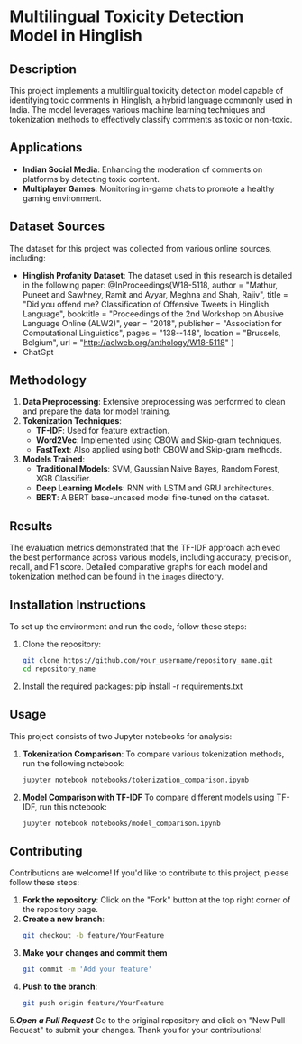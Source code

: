 # Multilingual Toxicity Detection Model in Hinglish

## Description
This project implements a multilingual toxicity detection model capable of identifying toxic comments in Hinglish, a hybrid language commonly used in India. The model leverages various machine learning techniques and tokenization methods to effectively classify comments as toxic or non-toxic.

## Applications
- **Indian Social Media**: Enhancing the moderation of comments on platforms by detecting toxic content.
- **Multiplayer Games**: Monitoring in-game chats to promote a healthy gaming environment.

## Dataset Sources
The dataset for this project was collected from various online sources, including:
- **Hinglish Profanity Dataset**: The dataset used in this research is detailed in the following paper:
 @InProceedings{W18-5118, author = "Mathur, Puneet and Sawhney, Ramit and Ayyar, Meghna and Shah, Rajiv", title = "Did you offend me? Classification of Offensive Tweets in Hinglish Language", booktitle = "Proceedings of the 2nd Workshop on Abusive Language Online (ALW2)", year = "2018", publisher = "Association for Computational Linguistics", pages = "138--148", location = "Brussels, Belgium", url = "http://aclweb.org/anthology/W18-5118" }
- ChatGpt


## Methodology
1. **Data Preprocessing**: Extensive preprocessing was performed to clean and prepare the data for model training.
2. **Tokenization Techniques**:
   - **TF-IDF**: Used for feature extraction.
   - **Word2Vec**: Implemented using CBOW and Skip-gram techniques.
   - **FastText**: Also applied using both CBOW and Skip-gram methods.
3. **Models Trained**:
   - **Traditional Models**: SVM, Gaussian Naive Bayes, Random Forest, XGB Classifier.
   - **Deep Learning Models**: RNN with LSTM and GRU architectures.
   - **BERT**: A BERT base-uncased model fine-tuned on the dataset.

## Results
The evaluation metrics demonstrated that the TF-IDF approach achieved the best performance across various models, including accuracy, precision, recall, and F1 score. Detailed comparative graphs for each model and tokenization method can be found in the `images` directory.

## Installation Instructions
To set up the environment and run the code, follow these steps:

1. Clone the repository:
   ```bash
   git clone https://github.com/your_username/repository_name.git
   cd repository_name
   
2. Install the required packages:
   pip install -r requirements.txt

## Usage

This project consists of two Jupyter notebooks for analysis:

1. **Tokenization Comparison**: 
   To compare various tokenization methods, run the following notebook:
   ```bash
   jupyter notebook notebooks/tokenization_comparison.ipynb

2. **Model Comparison with TF-IDF**
   To compare different models using TF-IDF, run this notebook:
   ```bash
   jupyter notebook notebooks/model_comparison.ipynb
   
## Contributing

Contributions are welcome! If you'd like to contribute to this project, please follow these steps:

1. **Fork the repository**: Click on the "Fork" button at the top right corner of the repository page.
2. **Create a new branch**: 
   ```bash
   git checkout -b feature/YourFeature
3. **Make your changes and commit them**
    ```bash
    git commit -m 'Add your feature'
4. **Push to the branch**:
    ```bash
    git push origin feature/YourFeature
5.***Open a Pull Request***
    Go to the original repository and click on "New Pull Request" to submit your changes.
Thank you for your contributions!

